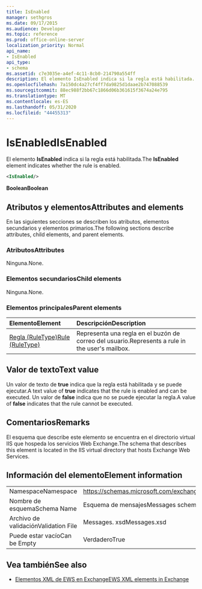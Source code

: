 ```yaml
---
title: IsEnabled
manager: sethgros
ms.date: 09/17/2015
ms.audience: Developer
ms.topic: reference
ms.prod: office-online-server
localization_priority: Normal
api_name:
- IsEnabled
api_type:
- schema
ms.assetid: c7e3035e-a4ef-4c11-8cb0-214790a554ff
description: El elemento IsEnabled indica si la regla está habilitada.
ms.openlocfilehash: 7a150dc4a27cf4ff7da9825d1daae2b747088539
ms.sourcegitcommit: 88ec988f2bb67c1866d06b361615f3674a24e795
ms.translationtype: MT
ms.contentlocale: es-ES
ms.lasthandoff: 05/31/2020
ms.locfileid: "44455313"
---
```

# <a name="isenabled"></a><span data-ttu-id="35502-103">IsEnabled</span><span class="sxs-lookup"><span data-stu-id="35502-103">IsEnabled</span></span>

<span data-ttu-id="35502-104">El elemento **IsEnabled** indica si la regla está habilitada.</span><span class="sxs-lookup"><span data-stu-id="35502-104">The **IsEnabled** element indicates whether the rule is enabled.</span></span> 
  
```XML
<IsEnabled/>
```

 <span data-ttu-id="35502-105">**Boolean**</span><span class="sxs-lookup"><span data-stu-id="35502-105">**Boolean**</span></span>
## <a name="attributes-and-elements"></a><span data-ttu-id="35502-106">Atributos y elementos</span><span class="sxs-lookup"><span data-stu-id="35502-106">Attributes and elements</span></span>

<span data-ttu-id="35502-107">En las siguientes secciones se describen los atributos, elementos secundarios y elementos primarios.</span><span class="sxs-lookup"><span data-stu-id="35502-107">The following sections describe attributes, child elements, and parent elements.</span></span>
  
### <a name="attributes"></a><span data-ttu-id="35502-108">Atributos</span><span class="sxs-lookup"><span data-stu-id="35502-108">Attributes</span></span>

<span data-ttu-id="35502-109">Ninguna.</span><span class="sxs-lookup"><span data-stu-id="35502-109">None.</span></span>
  
### <a name="child-elements"></a><span data-ttu-id="35502-110">Elementos secundarios</span><span class="sxs-lookup"><span data-stu-id="35502-110">Child elements</span></span>

<span data-ttu-id="35502-111">Ninguna.</span><span class="sxs-lookup"><span data-stu-id="35502-111">None.</span></span>
  
### <a name="parent-elements"></a><span data-ttu-id="35502-112">Elementos principales</span><span class="sxs-lookup"><span data-stu-id="35502-112">Parent elements</span></span>

|<span data-ttu-id="35502-113">**Elemento**</span><span class="sxs-lookup"><span data-stu-id="35502-113">**Element**</span></span>|<span data-ttu-id="35502-114">**Descripción**</span><span class="sxs-lookup"><span data-stu-id="35502-114">**Description**</span></span>|
|:-----|:-----|
|[<span data-ttu-id="35502-115">Regla (RuleType)</span><span class="sxs-lookup"><span data-stu-id="35502-115">Rule (RuleType)</span></span>](rule-ruletype.md) <br/> |<span data-ttu-id="35502-116">Representa una regla en el buzón de correo del usuario.</span><span class="sxs-lookup"><span data-stu-id="35502-116">Represents a rule in the user's mailbox.</span></span>  <br/> |
   
## <a name="text-value"></a><span data-ttu-id="35502-117">Valor de texto</span><span class="sxs-lookup"><span data-stu-id="35502-117">Text value</span></span>

<span data-ttu-id="35502-118">Un valor de texto de **true** indica que la regla está habilitada y se puede ejecutar.</span><span class="sxs-lookup"><span data-stu-id="35502-118">A text value of **true** indicates that the rule is enabled and can be executed.</span></span> <span data-ttu-id="35502-119">Un valor de **false** indica que no se puede ejecutar la regla.</span><span class="sxs-lookup"><span data-stu-id="35502-119">A value of **false** indicates that the rule cannot be executed.</span></span> 
  
## <a name="remarks"></a><span data-ttu-id="35502-120">Comentarios</span><span class="sxs-lookup"><span data-stu-id="35502-120">Remarks</span></span>

<span data-ttu-id="35502-121">El esquema que describe este elemento se encuentra en el directorio virtual IIS que hospeda los servicios Web Exchange.</span><span class="sxs-lookup"><span data-stu-id="35502-121">The schema that describes this element is located in the IIS virtual directory that hosts Exchange Web Services.</span></span>
  
## <a name="element-information"></a><span data-ttu-id="35502-122">Información del elemento</span><span class="sxs-lookup"><span data-stu-id="35502-122">Element information</span></span>

|||
|:-----|:-----|
|<span data-ttu-id="35502-123">Namespace</span><span class="sxs-lookup"><span data-stu-id="35502-123">Namespace</span></span>  <br/> |https://schemas.microsoft.com/exchange/services/2006/messages  <br/> |
|<span data-ttu-id="35502-124">Nombre de esquema</span><span class="sxs-lookup"><span data-stu-id="35502-124">Schema Name</span></span>  <br/> |<span data-ttu-id="35502-125">Esquema de mensajes</span><span class="sxs-lookup"><span data-stu-id="35502-125">Messages schema</span></span>  <br/> |
|<span data-ttu-id="35502-126">Archivo de validación</span><span class="sxs-lookup"><span data-stu-id="35502-126">Validation File</span></span>  <br/> |<span data-ttu-id="35502-127">Messages. xsd</span><span class="sxs-lookup"><span data-stu-id="35502-127">Messages.xsd</span></span>  <br/> |
|<span data-ttu-id="35502-128">Puede estar vacío</span><span class="sxs-lookup"><span data-stu-id="35502-128">Can be Empty</span></span>  <br/> |<span data-ttu-id="35502-129">Verdadero</span><span class="sxs-lookup"><span data-stu-id="35502-129">True</span></span>  <br/> |
   
## <a name="see-also"></a><span data-ttu-id="35502-130">Vea también</span><span class="sxs-lookup"><span data-stu-id="35502-130">See also</span></span>



- [<span data-ttu-id="35502-131">Elementos XML de EWS en Exchange</span><span class="sxs-lookup"><span data-stu-id="35502-131">EWS XML elements in Exchange</span></span>](ews-xml-elements-in-exchange.md)

